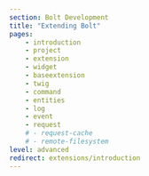 ```yaml
---
section: Bolt Development
title: "Extending Bolt"
pages:
    - introduction
    - project
    - extension
    - widget
    - baseextension
    - twig
    - command
    - entities
    - log
    - event
    - request
    # - request-cache
    # - remote-filesystem
level: advanced
redirect: extensions/introduction
---
```

